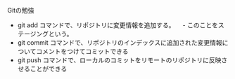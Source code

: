  Gitの勉強


- git add コマンドで、リポジトリに変更情報を追加する。
　- このことをステージングという。
- git commit コマンドで、リポジトリのインデックスに追加された変更情報についてコメントをつけてコミットできる
- git push コマンドで、ローカルのコミットをリモートのリポジトリに反映させることができる
